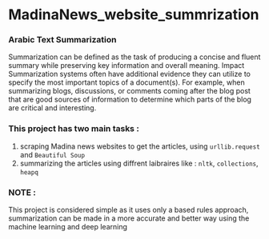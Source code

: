 # MadinaNews_website_summrization
### Arabic Text Summarization 
Summarization can be defined as the task of producing a concise and fluent summary while preserving key information and overall meaning. Impact Summarization systems often have additional evidence they can utilize to specify the most important topics of a document(s). For example, when summarizing blogs, discussions, or comments coming after the blog post that are good sources of information to determine which parts of the blog are critical and interesting.  

### This project has two main tasks :
1. scraping Madina news websites to get the articles, using `urllib.request` and `Beautiful Soup `
2. summarizing the articles using diffrent laibraires like : `nltk`, `collections`, `heapq`

### NOTE : 
This project is considered simple as it uses only a based rules approach, summarization can be made in a more accurate and better way using the machine learning  and deep learning
